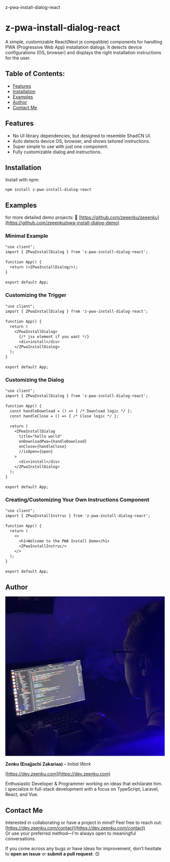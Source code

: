   z-pwa-install-dialog-react

z-pwa-install-dialog-react
==========================

A simple, customizable React(Next js compatible) components for handling PWA (Progressive Web App) installation dialogs. It detects device configurations (OS, browser) and displays the right installation instructions for the user.

Table of Contents:
------------------

*   [Features](#features)
*   [Installation](#installation)
*   [Examples](#examples)
*   [Author](#author)
*   [Contact Me](#contact-me)

Features
--------

*   No UI library dependencies, but designed to resemble ShadCN UI.
*   Auto detects device OS, browser, and shows tailored instructions.
*   Super simple to use with just one component.
*   Fully customizable dialog and instructions.

Installation
------------

Install with npm:

    npm install z-pwa-install-dialog-react

Examples
--------

for more detailed demo projects:
🔗 [https://github.com/zeeenku/zeeenku](https://github.com/zeeenku/pwa-install-dialog-demo)

### Minimal Example

    "use client";
    import { ZPwaInstallDialog } from 'z-pwa-install-dialog-react';
    
    function App() {
      return (<ZPwaInstallDialog/>);
    }
    
    export default App;
    

### Customizing the Trigger

    "use client";
    import { ZPwaInstallDialog } from 'z-pwa-install-dialog-react';
    
    function App() {
      return (
        <ZPwaInstallDialog>
          {/* jsx element if you want */}
          <div>install</div>
        </ZPwaInstallDialog>
      );
    }
    
    export default App;
    

### Customizing the Dialog

    "use client";
    import { ZPwaInstallDialog } from 'z-pwa-install-dialog-react';
    
    function App() {
      const handleDownload = () => { /* Download logic */ };
      const handleClose = () => { /* Close logic */ };
    
      return (
        <ZPwaInstallDialog 
          title="hello world" 
          onDownloadPwa={handleDownload} 
          onClose={handleClose}
          //isOpen={open}
        >
          <div>install</div>
        </ZPwaInstallDialog>
      );
    }
    
    export default App;
    

### Creating/Customizing Your Own Instructions Component

    "use client";
    import { ZPwaInstallInstruc } from 'z-pwa-install-dialog-react';
    
    function App() {
      return (
        <>
          <h1>Welcome to the PWA Install Demo</h1>
          <ZPwaInstallInstruc/>
        </>
      );
    }
    
    export default App;



Author
------

![Zenku - Enajjachi Zakariaa](https://raw.githubusercontent.com/zeeenku/zeeenku/refs/heads/main/me-with-laptop.jpg)

**Zenku (Enajjachi Zakariaa)** – _Initial Work_

[https://dev.zeenku.com](https://dev.zeenku.com)

Enthusiastic Developer & Programmer working on ideas that exhilarate him. I specialize in full-stack development with a focus on TypeScript, Laravel, React, and Vue.

Contact Me
----------

Interested in collaborating or have a project in mind? Feel free to reach out:  
[https://dev.zeenku.com/contact](https://dev.zeenku.com/contact)  
Or use your preferred method—I'm always open to meaningful conversations.

If you come across any bugs or have ideas for improvement, don’t hesitate to **open an issue** or **submit a pull request**. 😊